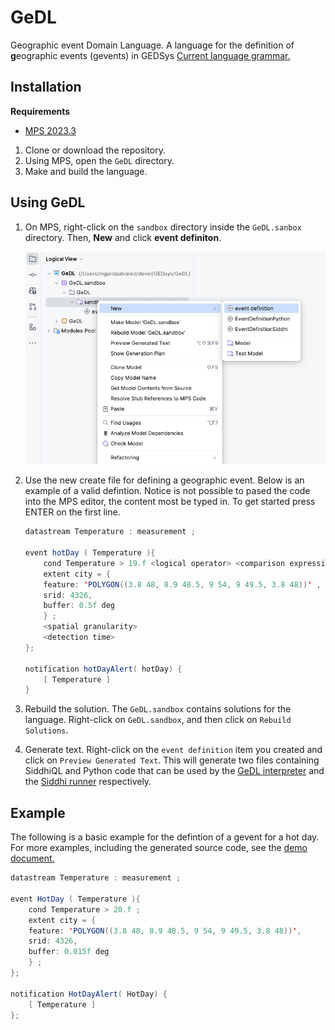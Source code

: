 # GeDL

Geographic event Domain Language. A language for the definition of **g**eographic events (gevents) in GEDSys
[Current language grammar.](./grammar/index.md)

## Installation

**Requirements**

- [MPS 2023.3](https://www.jetbrains.com/mps/download/)

1. Clone or download the repository.
2. Using MPS, open the `GeDL` directory.
3. Make and build the language.

## Using GeDL

1. On MPS, right-click on the `sandbox` directory inside the `GeDL.sanbox` directory. Then,  **New** and click **event definiton**.

    <img src="../interpreter/docs/_static/img/mps-create-event-definiton.png" width="700">

2. Use the new create file for defining a geographic event. Below is an example of a valid defintion. Notice is not possible to pased the code into the MPS editor, the content most be typed in.  To get started press ENTER on the first line.

    ```java
    datastream Temperature : measurement ; 
    
    event hotDay ( Temperature ){ 
        cond Temperature > 19.f <logical operator> <comparison expression>; 
        extent city = {  
        feature: 'POLYGON((3.8 48, 8.9 48.5, 9 54, 9 49.5, 3.8 48))' ,  
        srid: 4326,
        buffer: 0.5f deg 
        } ; 
        <spatial granularity> 
        <detection time> 
    }; 
    
    notification hotDayAlert( hotDay) { 
        [ Temperature ] 
    }                                                                                                                                                                                                              
    ```
3. Rebuild the solution. The `GeDL.sandbox` contains solutions for the language. Right-click on `GeDL.sandbox`, and then click on `Rebuild Solutions`.

4. Generate text. Right-click on the `event definition` item you created and click on `Preview Generated Text`. This will generate two files containing SiddhiQL and Python code that can be used by the [GeDL interpreter](../gedl-interpreter/README.md) and the [Siddhi runner](../siddhi-runner/README.md) respectively.

## Example

The following is a basic example for the defintion of a gevent for a hot day. 
For more examples, including the generated source code, see the [demo document.](../examples/DEMO.md)

```java
datastream Temperature : measurement ; 

event HotDay ( Temperature ){ 
    cond Temperature > 20.f ; 
    extent city = {  
    feature: 'POLYGON((3.8 48, 8.9 48.5, 9 54, 9 49.5, 3.8 48))', 
    srid: 4326, 
    buffer: 0.015f deg 
    } ; 
}; 

notification HotDayAlert( HotDay) { 
    [ Temperature ] 
};   
```
